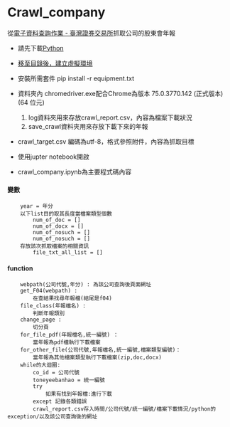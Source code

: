 # Crawl_company

從[電子資料查詢作業 - 臺灣證券交易所](http://https://doc.twse.com.tw/server-java/t57sb01 "電子資料查詢作業 - 臺灣證券交易所")抓取公司的股東會年報

- 請先下載[Python](http://https://www.python.org/downloads/ "Python")

- [移至目錄後，建立虛擬環境](http://https://www.itread01.com/content/1541158272.html "移至目錄後，建立虛擬環境")

- 安裝所需套件
pip install -r equipment.txt

- 資料夾內 chromedriver.exe配合Chrome為版本 75.0.3770.142 (正式版本) (64 位元)
	1. log資料夾用來存放crawl_report.csv，內容為檔案下載狀況
	1. save_crawl資料夾用來存放下載下來的年報
- crawl_target.csv 編碼為utf-8，格式參照附件，內容為抓取目標
- 使用jupter notebook開啟
- crawl_company.ipynb為主要程式碼內容
#### 變數
		year = 年分
		以下list目的取其長度當檔案類型個數
			num_of_doc = [] 
			num_of_docx = []
			num_of_nosuch = []
			num_of_nosuch = []
		存放該次抓取檔案的相關資訊
			file_txt_all_list = [] 
#### function
		webpath(公司代號,年分) : 為該公司查詢後頁面網址
		get_F04(webpath) : 
			在查結果找尋年報檔(結尾是f04)
		file_class(年報檔名) : 
			判斷年報類別
		change_page :
			切分頁
		for_file_pdf(年報檔名,統一編號) ：
			當年報為pdf檔執行下載檔案
		for_other_file(公司代號,年報檔名,統一編號,檔案類型編號)：
			當年報為其他檔案類型執行下載檔案(zip,doc,docx)
		while的大迴圈:
			co_id = 公司代號
			toneyeebanhao = 統一編號
			try 
				如果有找到年報檔:進行下載
			except 記錄各類錯誤
			crawl_report.csv存入時間/公司代號/統一編號/檔案下載情況/python的exception/以及該公司查詢後的網址





